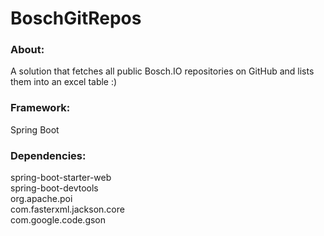 # BoschGitRepos

### About:
A solution that fetches all public Bosch.IO repositories on GitHub and lists them into an excel table :) <br>

### Framework: <br>
Spring Boot<br>

### Dependencies: <br>
spring-boot-starter-web <br>
spring-boot-devtools <br>
org.apache.poi <br>
com.fasterxml.jackson.core <br>
com.google.code.gson <br>
